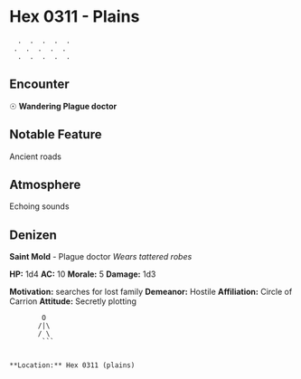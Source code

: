 # Hex 0311 - Plains
```
  .  .  .  .  .
 .  .  .  .  .
  .  .  .  .  .
```

## Encounter

☉ **Wandering Plague doctor**

## Notable Feature

Ancient roads

## Atmosphere

Echoing sounds

## Denizen

**Saint Mold** - Plague doctor
*Wears tattered robes*

**HP:** 1d4 **AC:** 10 **Morale:** 5
**Damage:** 1d3

**Motivation:** searches for lost family
**Demeanor:** Hostile
**Affiliation:** Circle of Carrion
**Attitude:** Secretly plotting

```
        O
       /|\
       / \
        ```


**Location:** Hex 0311 (plains)
